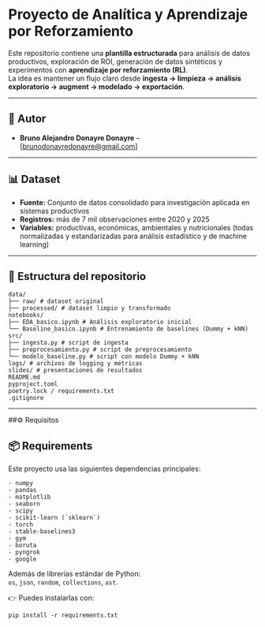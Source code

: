 # Proyecto de Analítica y Aprendizaje por Reforzamiento

Este repositorio contiene una **plantilla estructurada** para análisis de datos productivos, exploración de ROI, generación de datos sintéticos y experimentos con **aprendizaje por reforzamiento (RL)**.  
La idea es mantener un flujo claro desde **ingesta → limpieza → análisis exploratorio → augment → modelado → exportación**.


---

## 👥 Autor
- **Bruno Alejandro Donayre Donayre** – [brunodonayredonayre@gmail.com] 

---

## 📊 Dataset
- **Fuente:** Conjunto de datos consolidado para investigación aplicada en sistemas productivos  
- **Registros:** más de 7 mil observaciones entre 2020 y 2025  
- **Variables:** productivas, económicas, ambientales y nutricionales (todas normalizadas y estandarizadas para análisis estadístico y de machine learning)  

---

## 📂 Estructura del repositorio

```
data/
├── raw/ # dataset original
├── processed/ # dataset limpio y transformado
notebooks/
├── EDA_basico.ipynb # Análisis exploratorio inicial
└── Baseline_basico.ipynb # Entrenamiento de baselines (Dummy + kNN)
src/
├── ingesta.py # script de ingesta
├── preprocesamiento.py # script de preprocesamiento
└── modelo_baseline.py # script con modelo Dummy + kNN
logs/ # archivos de logging y métricas
slides/ # presentaciones de resultados
README.md
pyproject.toml
poetry.lock / requirements.txt
.gitignore
```

---

##⚙️ Requisitos

## 📦 Requirements

Este proyecto usa las siguientes dependencias principales:
```
- numpy  
- pandas  
- matplotlib  
- seaborn  
- scipy  
- scikit-learn (`sklearn`)  
- torch  
- stable-baselines3  
- gym  
- boruta  
- pyngrok  
- google  
```
Además de librerías estándar de Python:  
`os`, `json`, `random`, `collections`, `ast`.

👉 Puedes instalarlas con:
```
pip install -r requirements.txt
```
